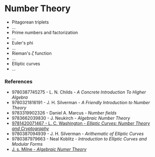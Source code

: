 # Number Theory

- Pitagorean triplets
- ...
- Prime numbers and factorization
- ...
- Euler's phi
- ...
- Rieman's $\zeta$ function
- ...
- Elliptic curves
- ...

### References

- 9780387745275 - L. N. Childs - _A Concrete Introduction To Higher Algebra_
- 9780321816191 - J. H. Silverman - _A Friendly Introduction to Number Theory_
- 9783319902326 - Daniel A. Marcus - _Number fields_
- 9783662039830 - J. Neukirch - _Algebraic Number Theory_
- [9781420071467 - L. C. Washington - _Elliptic Curves: Number Theory and Cryptography_](https://people.cs.nctu.edu.tw/~rjchen/ECC2012S/Elliptic%20Curves%20Number%20Theory%20And%20Cryptography%202n.pdf)
- 9780387094939 - J. H. Silverman - _Arithematic of Elliptic Curves_
- 9780387979663 - Neal Koblitz - _Introduction to Elliptic Curves and Modular Forms_
- [J. s. Milne - _Algebraic Numer Theory_](https://www.jmilne.org/math/CourseNotes/ANT.pdf)

